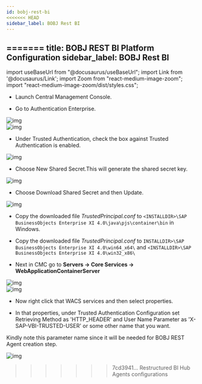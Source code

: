 ```yaml
---
id: bobj-rest-bi 
<<<<<<< HEAD
sidebar_label: BOBJ Rest BI 
---
```

=======
title: BOBJ REST BI Platform Configuration
sidebar_label: BOBJ Rest BI 
---

import useBaseUrl from "@docusaurus/useBaseUrl";
import Link from '@docusaurus/Link';
import Zoom from "react-medium-image-zoom";
import "react-medium-image-zoom/dist/styles.css";

* Launch Central Management Console.

* Go to Authentication Enterprise.

<div style={{textAlign: 'center'}}>
  <Zoom>
<img alt="img" src={useBaseUrl('/doc-images/cms.png')}/>
  </Zoom>
</ div>

<div style={{textAlign: 'center'}}>
  <Zoom>
<img alt="img" src={useBaseUrl('/doc-images/bobj-central-management-console.png')}/>
  </Zoom>
</ div>

* Under Trusted Authentication, check the box against Trusted Authentication is enabled.

<div style={{textAlign: 'center'}}>
  <Zoom>
<img alt="img" src={useBaseUrl('/doc-images/bobj-trusted1.png')}/>
  </Zoom>
</ div>

* Choose New Shared Secret.This will generate the shared secret key.

<div style={{textAlign: 'center'}}>
  <Zoom>
<img alt="img" src={useBaseUrl('/doc-images/bobj-trusted2.png')}/>
  </Zoom>
</ div>

* Choose Download Shared Secret and then Update.

<div style={{textAlign: 'center'}}>
  <Zoom>
<img alt="img" src={useBaseUrl('/doc-images/bobj-trusted3.png')}/>
  </Zoom>
</ div>

* Copy the downloaded file *TrustedPrincipal.conf* to `<INSTALLDIR>\SAP BusinessObjects Enterprise XI 4.0\java\pjs\container\bin` in Windows.

* Copy the downloaded file *TrustedPrincipal.conf* to `INSTALLDIR>\SAP BusinessObjects Enterprise XI 4.0\win64_x64\` and `<INSTALLDIR>\SAP BusinessObjects Enterprise XI 4.0\win32_x86\`

* Next in CMC go to **Servers -> Core Services -> WebApplicationContainerServer**

<div style={{textAlign: 'center'}}>
  <Zoom>
<img alt="img" src={useBaseUrl('/doc-images/core-services.png')}/>
  </Zoom>
</ div>

<div style={{textAlign: 'center'}}>
  <Zoom>
<img alt="img" src={useBaseUrl('/doc-images/wac-services.png')}/>
  </Zoom>
</ div>

* Now right click that WACS services and then select properties.

* In that properties, under Trusted Authentication Configuration set Retrieving Method as 'HTTP_HEADER' and User Name Parameter as 'X-SAP-VBI-TRUSTED-USER' or some other name that you want.

Kindly note this parameter name since it will be needed for BOBJ REST Agent creation step.

<div style={{textAlign: 'center'}}>
  <Zoom>
<img alt="img" src={useBaseUrl('/doc-images/trusted-auth-config.png')}/>
  </Zoom>
</ div>

>>>>>>> 7cd3941... Restructured BI Hub Agents configurations
